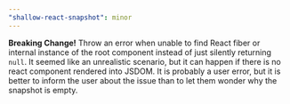 ```yaml
---
"shallow-react-snapshot": minor
---
```


**Breaking Change!** Throw an error when unable to find React fiber or internal instance of the root component instead of just silently returning `null`. It seemed like an unrealistic scenario, but it can happen if there is no react component rendered into JSDOM. It is probably a user error, but it is better to inform the user about the issue than to let them wonder why the snapshot is empty.
